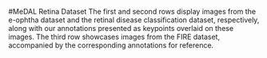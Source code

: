 #MeDAL Retina Dataset
The first and second rows display images from the e-ophtha dataset and the retinal disease classification dataset, respectively, along with our annotations
presented as keypoints overlaid on these images. The third row showcases images from the FIRE dataset, accompanied by the corresponding annotations for reference.
